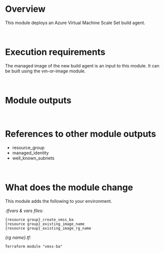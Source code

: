 # Overview

This module deploys an Azure Virtual Machine Scale Set build agent.


&nbsp;
# Execution requirements

The managed image of the new build agent is an input to this module. It can be built using the vm-or-image module.

&nbsp;
# Module outputs
 

&nbsp;
# References to other module outputs

- resource_group
- managed_identity
- well_known_subnets


&nbsp;
# What does the module change

This module adds the following to your environment.

*.tfvars & vars files:*
```
{resource group}_create_vmss_ba
{resource group}_existing_image_name
{resource group}_existing_image_rg_name
```

*{rg name}.tf:* 
```
Terraform module "vmss-ba" 
```